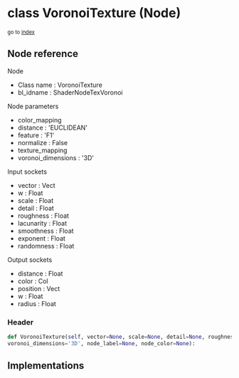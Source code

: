 # class VoronoiTexture (Node)

<sub>go to [index](/docs/index.md)</sub>

## Node reference

Node
 - Class name : VoronoiTexture
 - bl_idname : ShaderNodeTexVoronoi

Node parameters
 - color_mapping
 - distance : 'EUCLIDEAN'
 - feature : 'F1'
 - normalize : False
 - texture_mapping
 - voronoi_dimensions : '3D'

Input sockets
 - vector : Vect
 - w : Float
 - scale : Float
 - detail : Float
 - roughness : Float
 - lacunarity : Float
 - smoothness : Float
 - exponent : Float
 - randomness : Float

Output sockets
 - distance : Float
 - color : Col
 - position : Vect
 - w : Float
 - radius : Float

### Header

``` python
def VoronoiTexture(self, vector=None, scale=None, detail=None, roughness=None, lacunarity=None, randomness=None, exponent=None, smoothness=None, w=None, color_mapping=None, distance='EUCLIDEAN', feature='F1', normalize=False, texture_mapping=None,
voronoi_dimensions='3D', node_label=None, node_color=None):
```

## Implementations



